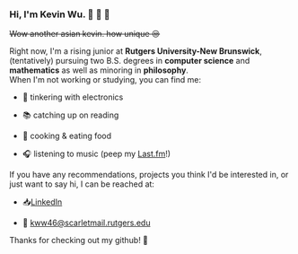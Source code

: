 ### Hi, I'm Kevin Wu. :bridge_at_night: :statue_of_liberty: :tea:

~~Wow another asian kevin. how unique :unamused:~~

Right now, I'm a rising junior at **Rutgers University-New Brunswick**, (tentatively) pursuing two B.S. degrees in **computer science** and **mathematics** as well as minoring in **philosophy**.  
When I'm not working or studying, you can find me:

 - :battery: tinkering with electronics

 - :books: catching up on reading

 - :bento: cooking & eating food 

 - :headphones: listening to music (peep my [Last.fm](https://www.last.fm/user/boiledleafwater)!)

If you have any recommendations, projects you think I'd be interested in, or just want to say hi, I can be reached at:

 -  :inbox_tray:[LinkedIn](https://www.linkedin.com/in/kevin-wu-576a05126/)

 - :email: [kww46@scarletmail.rutgers.edu](mailto:kww46@scarletmail.rutgers.edu?subject=[Github]%20Placeholder%20Subject%20Text)

Thanks for checking out my github! :wave:
